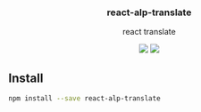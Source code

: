<h3 align="center">
  react-alp-translate
</h3>

<p align="center">
  react translate
</p>

<p align="center">
  <a href="https://npmjs.org/package/react-alp-translate"><img src="https://img.shields.io/npm/v/react-alp-translate.svg?style=flat-square"></a>
  <a href="https://david-dm.org/christophehurpeau/alp?path=packages/react-alp-translate"><img src="https://david-dm.org/christophehurpeau/alp.svg?path=packages/react-alp-translate?style=flat-square"></a>
</p>

## Install

```sh
npm install --save react-alp-translate
```
